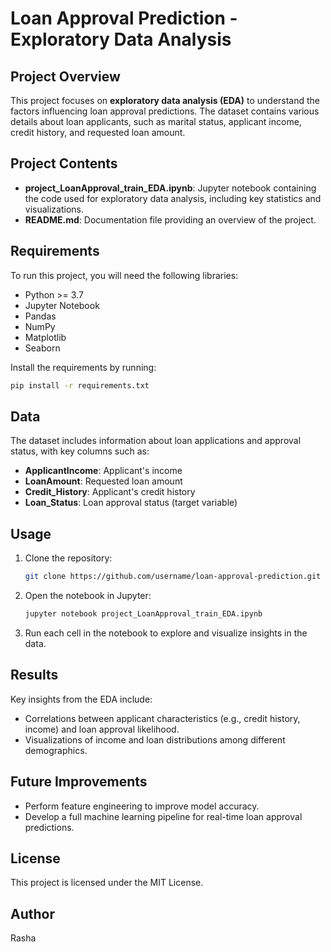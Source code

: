 
# Loan Approval Prediction - Exploratory Data Analysis

## Project Overview
This project focuses on **exploratory data analysis (EDA)** to understand the factors influencing loan approval predictions. The dataset contains various details about loan applicants, such as marital status, applicant income, credit history, and requested loan amount.

## Project Contents
- **project_LoanApproval_train_EDA.ipynb**: Jupyter notebook containing the code used for exploratory data analysis, including key statistics and visualizations.
- **README.md**: Documentation file providing an overview of the project.

## Requirements
To run this project, you will need the following libraries:
- Python >= 3.7
- Jupyter Notebook
- Pandas
- NumPy
- Matplotlib
- Seaborn

Install the requirements by running:
```bash
pip install -r requirements.txt
```

## Data
The dataset includes information about loan applications and approval status, with key columns such as:
- **ApplicantIncome**: Applicant's income
- **LoanAmount**: Requested loan amount
- **Credit_History**: Applicant's credit history
- **Loan_Status**: Loan approval status (target variable)

## Usage
1. Clone the repository:
   ```bash
   git clone https://github.com/username/loan-approval-prediction.git
   ```
2. Open the notebook in Jupyter:
   ```bash
   jupyter notebook project_LoanApproval_train_EDA.ipynb
   ```

3. Run each cell in the notebook to explore and visualize insights in the data.

## Results
Key insights from the EDA include:
- Correlations between applicant characteristics (e.g., credit history, income) and loan approval likelihood.
- Visualizations of income and loan distributions among different demographics.

## Future Improvements
- Perform feature engineering to improve model accuracy.
- Develop a full machine learning pipeline for real-time loan approval predictions.

## License
This project is licensed under the MIT License.

## Author
Rasha

